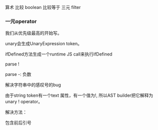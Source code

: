 算术
比较
boolean
比较等于
三元 
filter

### 一元operator

我们从优先级最高的开始写。

unary会生成UnaryExpression token。

ifDefined方法生成一个runtime JS call来执行ifDefined

parse !

parse -: 负数

解决字符串中的感叹号的bug

由于string token有一个text 属性，有一个值为!, 所以AST builder把它解释为unary ! operator。

解决方法：

包含前后引号




